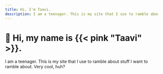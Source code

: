```yaml
---
title: Hi, I'm Taavi.
description: I am a teenager. This is my site that I use to ramble about stuff I want to ramble about. Very cool, huh?
---
```


# 👋 Hi, my name is {{< pink "Taavi" >}}.

I am a teenager. This is my site that I use to ramble about stuff I want to ramble about. Very cool, huh?